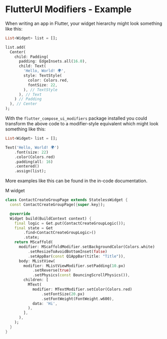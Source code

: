 # FlutterUI Modifiers - Example

When writing an app in Flutter, your widget hierarchy might look something like this:

```dart
List<Widget> list = [];

list.add(
  Center(
    child: Padding(
      padding: EdgeInsets.all(16.0),
      child: Text(
        'Hello, World! 🌍',
        style: TextStyle(
          color: Colors.red,
          fontSize: 22,
        ), // TextStyle
      ), // Text
    ) // Padding
  ), // Center
);
```

With the `flutter_compose_ui_modifiers` package installed you could transform the above code to a modifier-style equivalent which might look something like this:

```dart
List<Widget> list = [];

Text('Hello, World! 🌍')
    .font(size: 22)
    .color(Colors.red)
    .padding(all: 16)
    .centered()
    .assign(list);
```

More examples like this can be found in the in-code documentation.

M widget 
```dart
class ContactCreateGroupPage extends StatelessWidget {
  const ContactCreateGroupPage({super.key});

  @override
  Widget build(BuildContext context) {
    final logic = Get.put(ContactCreateGroupLogic());
    final state = Get
        .find<ContactCreateGroupLogic>()
        .state;
    return MScaffold(
      modifier: MScaffoldModifier.setBackgroundColor(Colors.white)
          .setResizeToAvoidBottomInset(false)
          .setAppBar(const Q1AppBar(title: "Title")),
      body: MListView(
        modifier: MListViewModifier.setPadding(10.px)
            .setReverse(true)
            .setPhysics(const BouncingScrollPhysics()),
        children: [
          MText(
            modifier: MTextModifier.setColor(Colors.red)
                .setFontSize(20.px)
                .setFontWeight(FontWeight.w600),
            data: 'Hi',
          ),
        ],
      ),
    );
  }
}
```